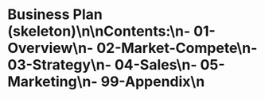 <!-- status: stub; target: 150+ words -->
# Business Plan (skeleton)\n\nContents:\n- 01-Overview\n- 02-Market-Compete\n- 03-Strategy\n- 04-Sales\n- 05-Marketing\n- 99-Appendix\n

